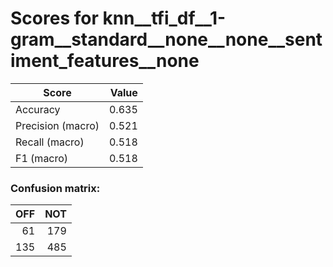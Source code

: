 # Scores for knn__tfi_df__1-gram__standard__none__none__sentiment_features__none
|      Score      |Value|
|-----------------|----:|
|Accuracy         |0.635|
|Precision (macro)|0.521|
|Recall (macro)   |0.518|
|F1 (macro)       |0.518|

### Confusion matrix:
|OFF|NOT|
|--:|--:|
| 61|179|
|135|485|
